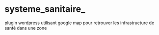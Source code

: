 # systeme_sanitaire_
plugin wordpress utilisant google map pour retrouver les infrastructure de santé dans une zone 
